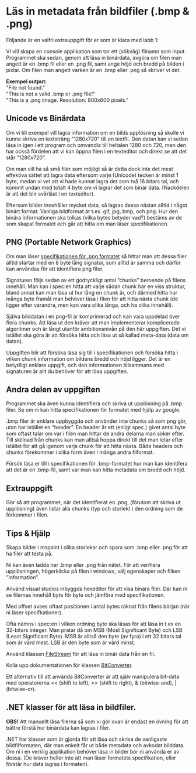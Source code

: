 # Läs in metadata från bildfiler (.bmp & .png)

Följande är en valfri extrauppgift för er som är klara med labb 1:

Vi vill skapa en console applikation som tar ett (sökväg) filnamn som input. Programmet ska sedan, genom att läsa in binärdata, avgöra om filen man angett är en .bmp fil eller en .png fil, samt ange höjd och bredd på bilden i pixlar. Om filen man angett varken är en .bmp eller .png så skriver vi det.

**Exempel output:**  
"File not found."  
"This is not a valid .bmp or .png file!"  
"This is a .png image. Resolution: 800x600 pixels."   

## Unicode vs Binärdata

Om vi till exempel vill lagra information om en bilds upplösning så skulle vi kunna skriva en textsträng "1280x720" till en textfil. Den datan kan vi sedan läsa in igen i ett program och omvandla till heltalen 1280 och 720, men den har också fördelen att vi kan öppna filen i en texteditor och direkt se att det står ”1280x720”. 

Om man vill ha så små filer som möjligt så är detta dock inte det mest effektiva sättet att lagra data eftersom varje (Unicode) tecken är minst 1 byte, medan vi vet att vi hade kunnat lagra det som två 16 bitars tal, och kommit undan med totalt 4 byte om vi lagrar det som binär data. (Nackdelen är att det blir svårläst i en texteditor). 

Eftersom bilder innehåller mycket data, så lagras dessa nästan alltid i något binärt format. Vanliga bildformat är t.ex. gif, jpg, bmp, och png. Hur den binära informationen ska tolkas (vilka bytes betyder vad?) bestäms av de som skapat formatet och går att hitta om man läser specifikationen. 

## PNG (Portable Network Graphics)
Om man läser [specifikationen för .png formatet](https://www.w3.org/TR/2003/REC-PNG-20031110/) så hittar man att dessa filer alltid startar med en 8 byte lång signatur, som alltid är samma och därför kan användas för att identifiera png filer. 

Signaturen följs sedan av ett godtyckligt antal ”chunks” beroende på filens innehåll. Man kan i spec:en hitta att varje sådan chunk har en viss struktur, bland annat kan man läsa ut hur lång en chunk är, och därmed hitta hur många byte framåt man behöver läsa i filen för att hitta nästa chunk (de ligger efter varandra, men kan vara olika långa, och ha olika innehåll).

Själva bilddatan i en png-fil är komprimerad och kan vara uppdelad över flera chunks. Att läsa ut den kräver att man implementerar komplicerade algoritmer och är långt utanför ambitionsnivån på den här uppgiften. Det vi istället ska göra är att försöka hitta och läsa ut så kallad meta-data (data om datan). 

Uppgiften blir att försöka läsa sig till i specifikationen och försöka hitta i vilken chunk information om bildens bredd och höjd ligger. Det är en betydligt enklare uppgift, och den informationen tillsammans med signaturen är allt du behöver för att lösa uppgiften.

## Andra delen av uppgiften 
Programmet ska även kunna identifiera och skriva ut upplösning på .bmp filer. Se om ni kan hitta specifikationen för formatet med hjälp av google. 

.bmp filer är enklare uppbyggda och använder inte chunks så som png gör, utan har istället en ”header”. En header är ett (enligt spec.) givet antal byte som oftast talar om var i filen man hittar de andra delarna man söker efter. Till skillnad från chunks kan man alltså hoppa direkt till det man letar efter istället för att gå igenom varje chunk för att hitta nästa. Både headers och chunks förekommer i olika form även i många andra filformat. 

Försök läsa er till i specifikationen för .bmp-formatet hur man kan identifera att det är en .bmp-fil, samt var man kan hitta metadata om bredd och höjd. 

## Extrauppgift

Gör så att programmet, när det identifierat en .png, (förutom att skriva ut upplösning) även listar alla chunks (typ och storlek) i den ordning som de förkommer i filen. 

## Tips & Hjälp

Skapa bilder i mspaint i olika storlekar och spara som .bmp eller .png för att ha filer att testa på.

Ni kan även ladda ner .bmp eller .png från nätet. För att verifiera upplösningen, högerklicka på filen i windows, välj egenskaper och fliken ”Information”.

Använd visual studios inbyggda hexeditor för att visa binära filer. Där kan ni se filernas innehåll byte för byte och jämföra med specifikationen.

Med offset avses oftast positionen i antal bytes räknat från filens början (när ni läser specifkationer).

Ofta nämns i spec:en i vilken ordning byte ska läsas för att läsa in t.ex en 32-bitars integer. Man pratar då om MSB (Most Significant Byte) och LSB (Least Significant Byte). MSB är alltså den byte (av fyra) i ett 32 bitars tal som är värd mest. LSB är den byte som är värd minst.

Använd klassen [FileStream](https://learn.microsoft.com/en-us/dotnet/api/system.io.filestream?view=net-8.0) för att läsa in binär data från en fil.

Kolla upp dokumentationen för klassen [BitConverter](https://learn.microsoft.com/en-us/dotnet/api/system.bitconverter?view=net-8.0).

Ett alternativ till att använda BitConverter är att själv manipulera bit-data med operatorerna << (shift to left), >> (shift to right), & (bitwise-and), | (bitwise-or). 

## .NET klasser för att läsa in bildfiler.
**OBS!**  Att manuellt läsa filerna så som vi gör ovan är endast en övning för att bättre förstå hur binärdata kan lagras i filer.

.NET har klasser som är gjorda för att läsa och skriva de vanligaste bildfilformaten, där man enkelt får ut både metadata och avkodat bilddata. Om ni i en verklig applikation behöver läsa in bilder bör ni använda er av dessa. (De kräver heller inte att man läser formatets specifikation, eller förstår hur data lagras i formaten).